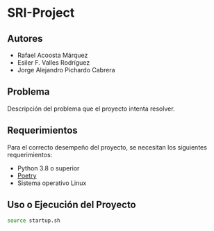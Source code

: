 # SRI-Project

## Autores

- Rafael Acoosta Márquez
- Esiler F. Valles Rodríguez
- Jorge Alejandro Pichardo Cabrera

## Problema

Descripción del problema que el proyecto intenta resolver.

## Requerimientos

Para el correcto desempeño del proyecto, se necesitan los siguientes requerimientos:

- Python 3.8 o superior
- [Poetry](https://python-poetry.org/docs/#installation)
- Sistema operativo Linux

## Uso o Ejecución del Proyecto

```bash
source startup.sh
```
